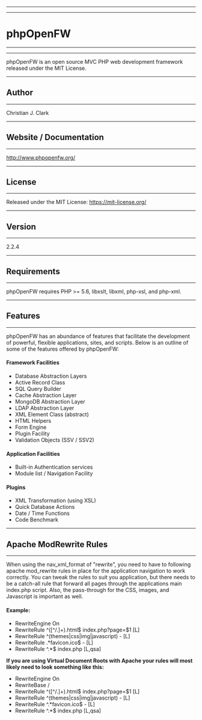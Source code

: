 -----------------------------------------------------------------------------------------------------------
-----------------------------------------------------------------------------------------------------------
# phpOpenFW
-----------------------------------------------------------------------------------------------------------
-----------------------------------------------------------------------------------------------------------
phpOpenFW is an open source MVC PHP web development framework released under the MIT License.

-----------------------------------------------------------------------------------------------------------
## Author
-----------------------------------------------------------------------------------------------------------
Christian J. Clark

-----------------------------------------------------------------------------------------------------------
## Website / Documentation
-----------------------------------------------------------------------------------------------------------
http://www.phpopenfw.org/

-----------------------------------------------------------------------------------------------------------
## License
-----------------------------------------------------------------------------------------------------------
Released under the MIT License: https://mit-license.org/

-----------------------------------------------------------------------------------------------------------
## Version
-----------------------------------------------------------------------------------------------------------
2.2.4

-----------------------------------------------------------------------------------------------------------
## Requirements
-----------------------------------------------------------------------------------------------------------
phpOpenFW requires PHP >= 5.6, libxslt, libxml, php-xsl, and php-xml.

-----------------------------------------------------------------------------------------------------------
## Features
-----------------------------------------------------------------------------------------------------------
phpOpenFW has an abundance of features that facilitate the development of powerful, flexible applications, sites, and scripts. 
Below is an outline of some of the features offered by phpOpenFW:

#### Framework Facilities

* Database Abstraction Layers
* Active Record Class
* SQL Query Builder
* Cache Abstraction Layer
* MongoDB Abstraction Layer
* LDAP Abstraction Layer
* XML Element Class (abstract)
* HTML Helpers
* Form Engine
* Plugin Facility
* Validation Objects (SSV / SSV2)

#### Application Facilities

* Built-in Authentication services
* Module list / Navigation Facility

#### Plugins

* XML Transformation (using XSL)
* Quick Database Actions
* Date / Time Functions
* Code Benchmark

-----------------------------------------------------------------------------------------------------------
## Apache ModRewrite Rules
-----------------------------------------------------------------------------------------------------------
When using the nav_xml_format of "rewrite", you need to have to following apache mod_rewrite rules 
in place for the application navigation to work correctly. You can tweak the rules to suit you application, 
but there needs to be a catch-all rule that forward all pages through the applications main index.php 
script. Also, the pass-through for the CSS, images, and Javascript is important as well.

#### Example:

* RewriteEngine On
* RewriteRule ^([^/\.]+).html$ index.php?page=$1 [L]
* RewriteRule ^(themes|css|img|javascript) - [L]
* RewriteRule  .*favicon\.ico$ - [L]
* RewriteRule ^.*$ index.php [L,qsa]

**If you are using Virtual Document Roots with Apache your rules will most likely need to look something like this:**

* RewriteEngine On
* RewriteBase /
* RewriteRule ^([^/\.]+).html$ index.php?page=$1 [L]
* RewriteRule ^(themes|css|img|javascript) - [L]
* RewriteRule ^.*favicon\.ico$ - [L]
* RewriteRule ^.*$ index.php [L,qsa]
